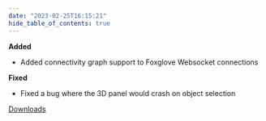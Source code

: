 ```yaml
---
date: "2023-02-25T16:15:21"
hide_table_of_contents: true
---
```


**Added**
- Added connectivity graph support to Foxglove Websocket connections

**Fixed**
- Fixed a bug where the 3D panel would crash on object selection
<!-- truncate -->
[Downloads](https://github.com/foxglove/studio/releases/tag/v1.42.1)
